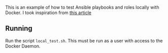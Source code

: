 This is an example of how to test Ansible playbooks and roles locally with Docker. I took inspiration from [this article](https://medium.com/@ayeshasilvia/testing-ansible-playbook-in-a-docker-container-21628e9ee256)

## Running
Run the script `local_test.sh`. This must be run as a user with access to the Docker Daemon. 
